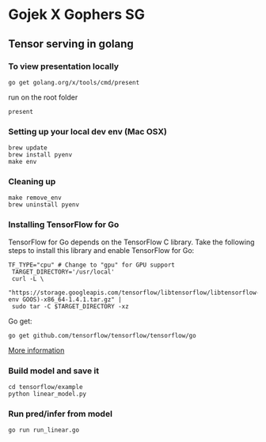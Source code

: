 # Gojek X Gophers SG

## Tensor serving in golang 

### To view presentation locally
```
go get golang.org/x/tools/cmd/present 
```
run on the root folder
```
present
```

### Setting up your local dev env (Mac OSX)
```
brew update
brew install pyenv
make env
```

### Cleaning up
```
make remove_env
brew uninstall pyenv
```

### Installing TensorFlow for Go
TensorFlow for Go depends on the TensorFlow C library. Take the following steps to install this library and enable TensorFlow for Go:
```
TF_TYPE="cpu" # Change to "gpu" for GPU support
 TARGET_DIRECTORY='/usr/local'
 curl -L \
   "https://storage.googleapis.com/tensorflow/libtensorflow/libtensorflow-${TF_TYPE}-$(go env GOOS)-x86_64-1.4.1.tar.gz" |
 sudo tar -C $TARGET_DIRECTORY -xz
 ```
Go get:
```
go get github.com/tensorflow/tensorflow/tensorflow/go
```

[More information](https://www.tensorflow.org/install/install_go)

### Build model and save it
```
cd tensorflow/example
python linear_model.py
```

### Run pred/infer from model
```
go run run_linear.go
```

